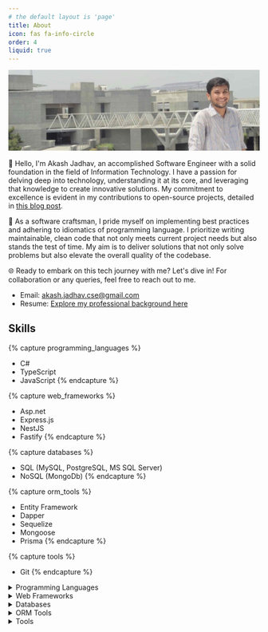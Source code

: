 ```yaml
---
# the default layout is 'page'
title: About
icon: fas fa-info-circle
order: 4
liquid: true
---
```


![banner](/assets/img/about/akash.jpg)

👋 Hello, I'm Akash Jadhav, an accomplished Software Engineer with a solid foundation in the field of Information Technology. I have a passion for delving deep into technology, understanding it at its core, and leveraging that knowledge to create innovative solutions. My commitment to excellence is evident in my contributions to open-source projects, detailed in [this blog post](/posts/open-source-contributions).

🚀 As a software craftsman, I pride myself on implementing best practices and adhering to idiomatics of programming language. I prioritize writing maintainable, clean code that not only meets current project needs but also stands the test of time. My aim is to deliver solutions that not only solve problems but also elevate the overall quality of the codebase.

🌐 Ready to embark on this tech journey with me? Let's dive in! For collaboration or any queries, feel free to reach out to me.

- Email: [akash.jadhav.cse@gmail.com](mailto:akash.jadhav.cse@gmail.com)
- Resume: [Explore my professional background here](/assets/misc/Resume.pdf)

## Skills

{% capture programming_languages %}
- C#
- TypeScript
- JavaScript
{% endcapture %}

{% capture web_frameworks %}
- Asp.net
- Express.js
- NestJS
- Fastify
{% endcapture %}

{% capture databases %}
- SQL (MySQL, PostgreSQL, MS SQL Server)
- NoSQL (MongoDb)
{% endcapture %}

{% capture orm_tools %}
- Entity Framework
- Dapper
- Sequelize
- Mongoose
- Prisma
{% endcapture %}

{% capture tools %}
- Git
{% endcapture %}

<details>
<summary>Programming Languages</summary>

{{ programming_languages | markdownify }}
</details>

<details>
<summary>Web Frameworks</summary>

{{ web_frameworks | markdownify }}
</details>

<details>
<summary>Databases</summary>

{{ databases | markdownify }}
</details>

<details>
<summary>ORM Tools</summary>

{{ orm_tools | markdownify }}
</details>

<details>
<summary>Tools</summary>

{{ tools | markdownify }}
</details>

